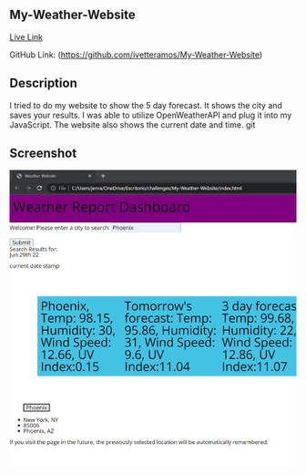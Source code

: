 ## My-Weather-Website

[Live Link](https://ivetteramos.github.io/My-Weather-Website/)

GitHub Link: (https://github.com/ivetteramos/My-Weather-Website)

## Description 
I tried to do my website to show the 5 day forecast. It shows the city and saves your results. 
I was able to utilize OpenWeatherAPI and plug it into my JavaScript. 
The website also shows the current date and time. git


## Screenshot
![Screenshot of my Website](/assets/Weatherscreenshot.png)